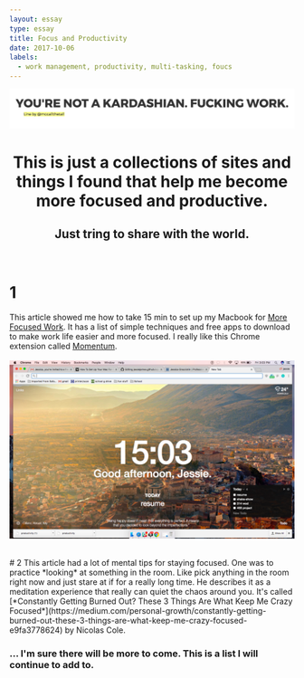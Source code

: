 ```yaml
---
layout: essay
type: essay
title: Focus and Productivity 
date: 2017-10-06
labels:
  - work management, productivity, multi-tasking, foucs
---
```


<img class="ui centered image" src="../images/kimK.png">
<br>
<center><h1> This is just a collections of sites and things I found that help me become more focused and productive. </h1>
<h2> Just tring to share with the world.  </h2></center>
 <br>

# 1
This article showed me how to take 15 min to set up my Macbook for [More Focused Work](https://betterhumans.coach.me/how-to-set-up-your-mac-for-focused-work-ab3565750059). It has a list of simple techniques and free apps to download to make work life easier and more focused. I really like this Chrome extension called [Momentum](https://momentumdash.com/). 
<br><br>
<img class="ui centered image" src="../images/momentum.png">

<br> 
# 2
This article had a lot of mental tips for staying focused. One was to practice *looking* at something in the room. Like pick anything in the room right now and just stare at if for a really long time. He describes it as a meditation experience that really can quiet the chaos around you. 
It's called [*Constantly Getting Burned Out? These 3 Things Are What Keep Me Crazy Focused*](https://medium.com/personal-growth/constantly-getting-burned-out-these-3-things-are-what-keep-me-crazy-focused-e9fa3778624) by Nicolas Cole.


### ... I'm sure there will be more to come. This is a list I will continue to add to. 
